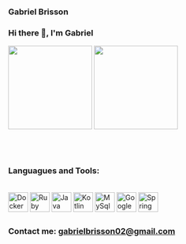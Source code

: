### Gabriel Brisson


### Hi there 👋, I'm Gabriel


<div>
  <a hreaf="https://github.com/gabrielbrisson">
  <img height="170em" src="https://github-readme-stats.vercel.app/api?username=gabrielbrisson&show_icons=true&theme=dark&include_all_commits=true&count_private=true"/>
  <img height="170em" src="https://github-readme-stats.vercel.app/api/top-langs/?username=gabrielbrisson&layout=compact&langs_count=7&theme=dark"/>
</div>
  
  <br></br>
  
  ### Languagues and Tools:
     
 <div  style="display: inline_block"><br>
  <img align="center" alt="Docker" heigth="30" width="40" src= "https://cdn.jsdelivr.net/gh/devicons/devicon/icons/docker/docker-plain.svg" />
  <img align="center" alt="Ruby" heigth="30" width="40" src="https://cdn.jsdelivr.net/gh/devicons/devicon/icons/ruby/ruby-original.svg" />
  <img align="center" alt="Java" heigth="30" width="40" src="https://cdn.jsdelivr.net/gh/devicons/devicon/icons/java/java-original.svg" />
  <img align="center" alt="Kotlin" heigth="30" width="40" src="https://cdn.jsdelivr.net/gh/devicons/devicon/icons/kotlin/kotlin-original.svg" />
  <img align="center" alt="MySql" heigth="30" width="40" src="https://cdn.jsdelivr.net/gh/devicons/devicon/icons/mysql/mysql-plain.svg" />
  <img align="center" alt="Google Cloud" heigth="30" width="40" src="https://cdn.jsdelivr.net/gh/devicons/devicon/icons/googlecloud/googlecloud-original.svg" />
  <img align="center" alt="Spring" heigth="30" width="40" src="https://cdn.jsdelivr.net/gh/devicons/devicon/icons/spring/spring-original.svg" />
 </div>
  
  ##
  
  ### Contact me: gabrielbrisson02@gmail.com
  
  
  
<!--
**GabrielBrisson/gabrielbrisson** is a ✨ _special_ ✨ repository because its `README.md` (this file) appears on your GitHub profile.


